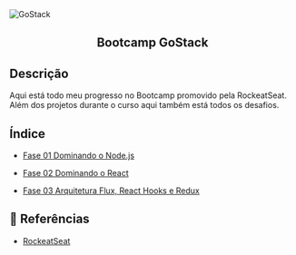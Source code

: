 <img alt="GoStack" src="https://storage.googleapis.com/golden-wind/bootcamp-gostack/header-desafios-new.png" />
<h2 align="center">
  Bootcamp GoStack
</h2>

## Descrição
Aqui está todo meu progresso no Bootcamp promovido pela RockeatSeat. Além dos projetos durante o curso aqui também está todos os desafios.

## Índice

- [Fase 01 Dominando o Node.js](https://github.com/kaellandrade/GoStack_Bootcamp/tree/main/Fase01_DominandoNodeJS)

- [Fase 02 Dominando o React](https://github.com/kaellandrade/GoStack_Bootcamp/tree/main/Fase02_DominandoReact)

- [Fase 03 Arquitetura Flux, React Hooks e Redux](https://github.com/kaellandrade/GoStack_Bootcamp/tree/main/Fase03_ArquiteturaFluxRedux)




## :memo: Referências
- [RockeatSeat](https://www.rocketseat.com.br/)
